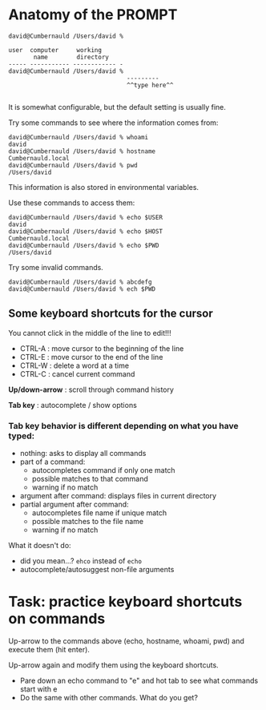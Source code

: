 # Anatomy of the PROMPT
```
david@Cumbernauld /Users/david %
```


```
user  computer     working
       name        directory
----- ----------- ------------ -
david@Cumbernauld /Users/david %
                                 ---------
                                 ^^type here^^
                               
```

It is somewhat configurable, but the default setting is usually fine. 

Try some commands to see where the information comes from:

```
david@Cumbernauld /Users/david % whoami
david
david@Cumbernauld /Users/david % hostname
Cumbernauld.local
david@Cumbernauld /Users/david % pwd
/Users/david
```

This information is also stored in environmental variables. 

Use these commands to access them:

```
david@Cumbernauld /Users/david % echo $USER
david
david@Cumbernauld /Users/david % echo $HOST
Cumbernauld.local
david@Cumbernauld /Users/david % echo $PWD
/Users/david
```

Try some invalid commands.

```
david@Cumbernauld /Users/david % abcdefg
david@Cumbernauld /Users/david % ech $PWD
```

## Some keyboard shortcuts for the cursor

You cannot click in the middle of the line to edit!!! 

 - CTRL-A : move cursor to the beginning of the line
 - CTRL-E : move cursor to the end of the line
 - CTRL-W : delete a word at a time
 - CTRL-C : cancel current command

**Up/down-arrow** : scroll through command history

**Tab key** : autocomplete / show options

### Tab key behavior is different depending on what you have typed:
 - nothing: asks to display all commands
 - part of a command: 
   - autocompletes command if only one match
   - possible matches to that command
   - warning if no match
 - argument after command: displays files in current directory
 - partial argument after command:
   - autocompletes file name if unique match
   - possible matches to the file name
   - warning if no match

What it doesn't do:
  - did you mean...? `ehco` instead of `echo`
  - autocomplete/autosuggest non-file arguments

# Task: practice keyboard shortcuts on commands

Up-arrow to the commands above (echo, hostname, whoami, pwd) and execute them (hit enter). 

Up-arrow again and modify them using the keyboard shortcuts.
 - Pare down an echo command to "e" and hot tab to see what commands start with e
 - Do the same with other commands. What do you get?

